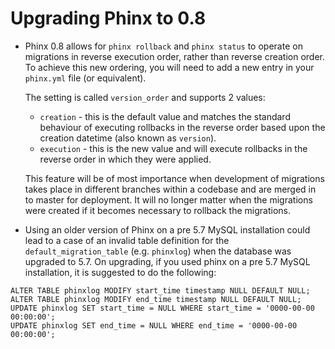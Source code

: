 # Upgrading Phinx to 0.8

* Phinx 0.8 allows for `phinx rollback` and `phinx status` to operate on migrations in reverse execution order,
rather than reverse creation order. To achieve this new ordering, you will need to add a new entry in your
`phinx.yml` file (or equivalent).  
  
  The setting is called `version_order` and supports 2 values:
  * `creation` - this is the default value and matches the standard behaviour of executing rollbacks in the
  reverse order based upon the creation datetime (also known as `version`).
  * `execution` - this is the new value and will execute rollbacks in the reverse order in which they were
  applied.

  This feature will be of most importance when development of migrations takes place in different branches
  within a codebase and are merged in to master for deployment. It will no longer matter when the migrations
  were created if it becomes necessary to rollback the migrations.

* Using an older version of Phinx on a pre 5.7 MySQL installation could lead to a case of an invalid table definition
for the `default_migration_table` (e.g. `phinxlog`) when the database was upgraded to 5.7. On upgrading, if you used
phinx on a pre 5.7 MySQL installation, it is suggested to do the following:

```
ALTER TABLE phinxlog MODIFY start_time timestamp NULL DEFAULT NULL;
ALTER TABLE phinxlog MODIFY end_time timestamp NULL DEFAULT NULL;
UPDATE phinxlog SET start_time = NULL WHERE start_time = '0000-00-00 00:00:00';
UPDATE phinxlog SET end_time = NULL WHERE end_time = '0000-00-00 00:00:00';
```

